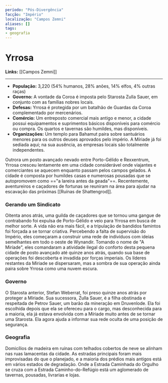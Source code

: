 ```yaml
---
período: "Pós-Divergência"
facção: "Império"
localização: "Campos Zemni"
aliases: []
tags:
- geografia
---
```


# **Yrrosa**

**Links:** [[Campos Zemni]]

---
- **População:** 3,220 (54% humanos, 28% anões, 14% elfos, 4% outras raças)
- **Governo:** A vontade da Coroa é imposta pelo Starosta Zulla Sauer, em conjunto com as famílias nobres locais.
- **Defesas:** Yrrosa é protegida por um batalhão de Guardas da Coroa complementado por mercenários.
- **Comércio:** Um entreposto comercial mais antigo e menor, a cidade possui equipamentos e suprimentos básicos disponíveis para comércio ou compra. Os quartos e tavernas são humildes, mas disponíveis.
- **Organizações:** Um templo para Bahamut paira sobre santuários menores para os outros deuses aprovados pelo império. A Míriade já foi sediada aqui; na sua ausência, as empresas locais são totalmente independentes.

Outrora um posto avançado nevado entre Porto-Gélido e Rexxentrum, Yrrosa cresceu lentamente em uma cidade considerável onde viajantes e comerciantes se aquecem enquanto passam pelos campos gelados. A cidade é composta por humildes casas e numerosas pousadas que se autopromovem como =="a lareira antes da geada"==. Recentemente, aventureiros e caçadores de fortunas se reuniram na área para ajudar na escavação das próximas [[Ruínas de Shattengrod]].

### **Gerando um Sindicato**
Oitenta anos atrás, uma guilda de caçadores que se tornou uma gangue de contrabando foi expulsa de Porto-Gélido e veio para Yrrosa em busca de melhor sorte. A vida não era mais fácil, e a tripulação de bandidos famintos foi forçada a se tornar criativa. Percebendo a falta de supervisão do Império, eles começaram a construir uma rede de indivíduos com ideias semelhantes em todo o oeste de Wynandir. Tomando o nome de "A Miríade", eles comandaram a atividade ilegal do conforto desta pequena cidade de posto avançado até quinze anos atrás, quando sua base de operações foi descoberta e invadida por forças imperiais. Os líderes restantes da Míriade se dispersaram, mas a sombra de sua operação ainda paira sobre Yrrosa como uma nuvem escura.

### **Governo**
O Starosta anterior, Stefan Weberrat, foi preso quinze anos atrás por proteger a Míriade. Sua sucessora, Zulla Sauer, é a filha obstinada e respeitada de Petrov Sauer, um barão da mineração em Druvenlode. Ela foi escolhida depois que ela se ofereceu para o cargo, mas desconhecida para a maioria, ela já estava envolvida com a Míriade muito antes de se tornar uma Starosta. Ela agora ajuda a informar sua rede oculta de uma posição de segurança.

### **Geografia**
Domicílios de madeira em ruínas com telhados cobertos de neve se alinham nas ruas lamacentas da cidade. As estradas principais foram mais improvisadas do que o planejado, e a maioria dos prédios mais antigos está em vários estados de degradação. Onde a Estrada Caminhada do Orgulho se cruza com a Estrada Caminho-do-Refúgio está um aglomerado de tavernas, pousadas, livrarias e lojas.